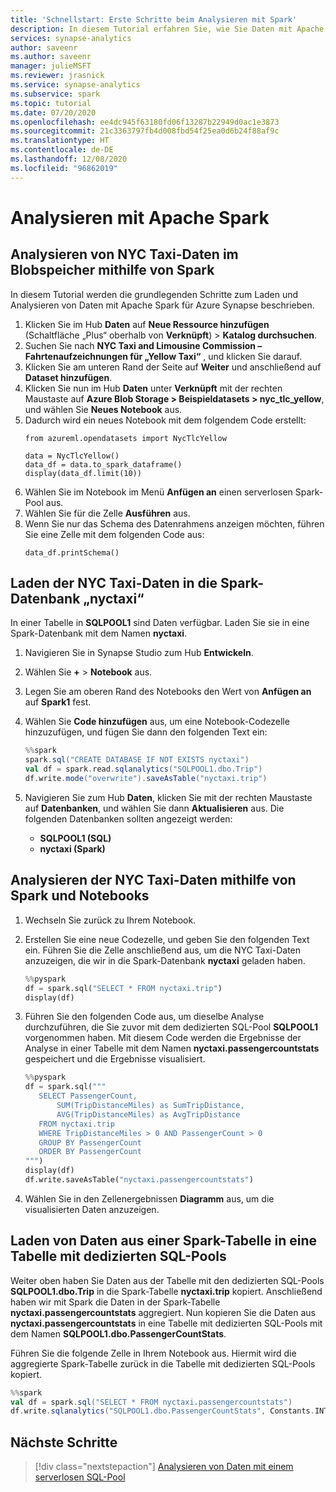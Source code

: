 ```yaml
---
title: 'Schnellstart: Erste Schritte beim Analysieren mit Spark'
description: In diesem Tutorial erfahren Sie, wie Sie Daten mit Apache Spark analysieren.
services: synapse-analytics
author: saveenr
ms.author: saveenr
manager: julieMSFT
ms.reviewer: jrasnick
ms.service: synapse-analytics
ms.subservice: spark
ms.topic: tutorial
ms.date: 07/20/2020
ms.openlocfilehash: ee4dc945f63180fd06f13287b22949d0ac1e3873
ms.sourcegitcommit: 21c3363797fb4d008fbd54f25ea0d6b24f88af9c
ms.translationtype: HT
ms.contentlocale: de-DE
ms.lasthandoff: 12/08/2020
ms.locfileid: "96862019"
---
```

# <a name="analyze-with-apache-spark"></a>Analysieren mit Apache Spark

## <a name="analyze-nyc-taxi-data-in-blob-storage-using-spark"></a>Analysieren von NYC Taxi-Daten im Blobspeicher mithilfe von Spark

In diesem Tutorial werden die grundlegenden Schritte zum Laden und Analysieren von Daten mit Apache Spark für Azure Synapse beschrieben.

1. Klicken Sie im Hub **Daten** auf **Neue Ressource hinzufügen** (Schaltfläche „Plus“ oberhalb von **Verknüpft**) > **Katalog durchsuchen**. 
1. Suchen Sie nach **NYC Taxi and Limousine Commission – Fahrtenaufzeichnungen für „Yellow Taxi“** , und klicken Sie darauf. 
1. Klicken Sie am unteren Rand der Seite auf **Weiter** und anschließend auf **Dataset hinzufügen**. 
1. Klicken Sie nun im Hub **Daten** unter **Verknüpft** mit der rechten Maustaste auf **Azure Blob Storage > Beispieldatasets > nyc_tlc_yellow**, und wählen Sie **Neues Notebook** aus.
1. Dadurch wird ein neues Notebook mit dem folgendem Code erstellt:
    ```
    from azureml.opendatasets import NycTlcYellow

    data = NycTlcYellow()
    data_df = data.to_spark_dataframe()
    display(data_df.limit(10))
    ```
1. Wählen Sie im Notebook im Menü **Anfügen an** einen serverlosen Spark-Pool aus.
1. Wählen Sie für die Zelle **Ausführen** aus.
1. Wenn Sie nur das Schema des Datenrahmens anzeigen möchten, führen Sie eine Zelle mit dem folgenden Code aus:
    ```
    data_df.printSchema()
    ```

## <a name="load-the-nyc-taxi-data-into-the-spark-nyctaxi-database"></a>Laden der NYC Taxi-Daten in die Spark-Datenbank „nyctaxi“

In einer Tabelle in **SQLPOOL1** sind Daten verfügbar. Laden Sie sie in eine Spark-Datenbank mit dem Namen **nyctaxi**.

1. Navigieren Sie in Synapse Studio zum Hub **Entwickeln**.
1. Wählen Sie **+**  > **Notebook** aus.
1. Legen Sie am oberen Rand des Notebooks den Wert von **Anfügen an** auf **Spark1** fest.
1. Wählen Sie **Code hinzufügen** aus, um eine Notebook-Codezelle hinzuzufügen, und fügen Sie dann den folgenden Text ein:

    ```scala
    %%spark
    spark.sql("CREATE DATABASE IF NOT EXISTS nyctaxi")
    val df = spark.read.sqlanalytics("SQLPOOL1.dbo.Trip") 
    df.write.mode("overwrite").saveAsTable("nyctaxi.trip")
    ```

1. Navigieren Sie zum Hub **Daten**, klicken Sie mit der rechten Maustaste auf **Datenbanken**, und wählen Sie dann **Aktualisieren** aus. Die folgenden Datenbanken sollten angezeigt werden:

    - **SQLPOOL1 (SQL)**
    - **nyctaxi (Spark)**

## <a name="analyze-the-nyc-taxi-data-using-spark-and-notebooks"></a>Analysieren der NYC Taxi-Daten mithilfe von Spark und Notebooks

1. Wechseln Sie zurück zu Ihrem Notebook.
1. Erstellen Sie eine neue Codezelle, und geben Sie den folgenden Text ein. Führen Sie die Zelle anschließend aus, um die NYC Taxi-Daten anzuzeigen, die wir in die Spark-Datenbank **nyctaxi** geladen haben.

   ```py
   %%pyspark
   df = spark.sql("SELECT * FROM nyctaxi.trip") 
   display(df)
   ```

1. Führen Sie den folgenden Code aus, um dieselbe Analyse durchzuführen, die Sie zuvor mit dem dedizierten SQL-Pool **SQLPOOL1** vorgenommen haben. Mit diesem Code werden die Ergebnisse der Analyse in einer Tabelle mit dem Namen **nyctaxi.passengercountstats** gespeichert und die Ergebnisse visualisiert.

   ```py
   %%pyspark
   df = spark.sql("""
      SELECT PassengerCount,
          SUM(TripDistanceMiles) as SumTripDistance,
          AVG(TripDistanceMiles) as AvgTripDistance
      FROM nyctaxi.trip
      WHERE TripDistanceMiles > 0 AND PassengerCount > 0
      GROUP BY PassengerCount
      ORDER BY PassengerCount
   """) 
   display(df)
   df.write.saveAsTable("nyctaxi.passengercountstats")
   ```

1. Wählen Sie in den Zellenergebnissen **Diagramm** aus, um die visualisierten Daten anzuzeigen.





## <a name="load-data-from-a-spark-table-into-a-dedicated-sql-pool-table"></a>Laden von Daten aus einer Spark-Tabelle in eine Tabelle mit dedizierten SQL-Pools

Weiter oben haben Sie Daten aus der Tabelle mit den dedizierten SQL-Pools **SQLPOOL1.dbo.Trip** in die Spark-Tabelle **nyctaxi.trip** kopiert. Anschließend haben wir mit Spark die Daten in der Spark-Tabelle **nyctaxi.passengercountstats** aggregiert. Nun kopieren Sie die Daten aus **nyctaxi.passengercountstats** in eine Tabelle mit dedizierten SQL-Pools mit dem Namen **SQLPOOL1.dbo.PassengerCountStats**.

Führen Sie die folgende Zelle in Ihrem Notebook aus. Hiermit wird die aggregierte Spark-Tabelle zurück in die Tabelle mit dedizierten SQL-Pools kopiert.

```scala
%%spark
val df = spark.sql("SELECT * FROM nyctaxi.passengercountstats")
df.write.sqlanalytics("SQLPOOL1.dbo.PassengerCountStats", Constants.INTERNAL )
```

## <a name="next-steps"></a>Nächste Schritte

> [!div class="nextstepaction"]
> [Analysieren von Daten mit einem serverlosen SQL-Pool](get-started-analyze-sql-on-demand.md)


